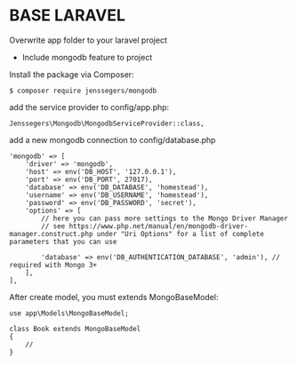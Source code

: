 # BASE LARAVEL

Overwrite app folder to your laravel project

- Include mongodb feature to project

Install the package via Composer:
  
    $ composer require jenssegers/mongodb
    
add the service provider to config/app.php:

    Jenssegers\Mongodb\MongodbServiceProvider::class,

add a new mongodb connection to config/database.php

    'mongodb' => [
        'driver' => 'mongodb',
        'host' => env('DB_HOST', '127.0.0.1'),
        'port' => env('DB_PORT', 27017),
        'database' => env('DB_DATABASE', 'homestead'),
        'username' => env('DB_USERNAME', 'homestead'),
        'password' => env('DB_PASSWORD', 'secret'),
        'options' => [
            // here you can pass more settings to the Mongo Driver Manager
            // see https://www.php.net/manual/en/mongodb-driver-manager.construct.php under "Uri Options" for a list of complete parameters that you can use
    
            'database' => env('DB_AUTHENTICATION_DATABASE', 'admin'), // required with Mongo 3+
        ],
    ],    
    
After create model, you must extends MongoBaseModel:

    use app\Models\MongoBaseModel;
    
    class Book extends MongoBaseModel
    {
        //
    }
